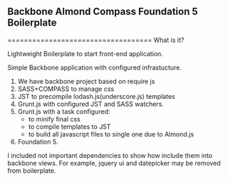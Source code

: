 ##  Backbone Almond Compass Foundation 5 Boilerplate
===================================
What is it?

Lightweight Boilerplate to start front-end application.

Simple Backbone application with configured infrastucture.

1. We have backbone project based on require js
2. SASS+COMPASS to manage css
3. JST to precompile lodash.js(underscore.js) templates
4. Grunt.js with configured JST and SASS watchers.
5. Grunt.js with a task configured:
	- to minify final css 
    - to compile templates to JST 
    - to build all javascript files to single one due to Almond.js 
6. Foundation 5.
    
I included not important dependencies to show how include them into backbone views.
For example, jquery ui and datepicker may be removed from boilerplate.
